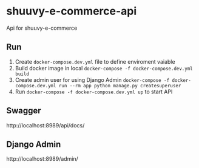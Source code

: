 # shuuvy-e-commerce-api
Api for shuuvy-e-commerce

## Run
1. Create ```docker-compose.dev.yml``` file to define enviroment vaiable
2. Build docker image in local ```docker-compose -f docker-compose.dev.yml build```
3. Create admin user for using Django Admin ```docker-compose -f docker-compose.dev.yml run --rm app python manage.py createsuperuser```
2. Run ```docker-compose -f docker-compose.dev.yml up``` to start API

## Swagger
http://localhost:8989/api/docs/

## Django Admin
http://localhost:8989/admin/
